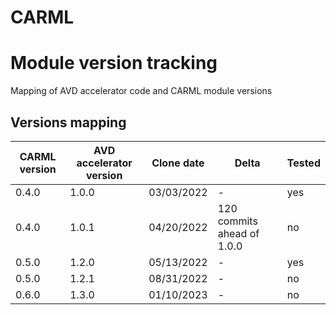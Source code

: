 # CARML 
# Module version tracking

Mapping of AVD accelerator code and CARML module versions

## Versions mapping

CARML version | AVD accelerator version | Clone date | Delta | Tested
---|---|---|---|---
0.4.0 | 1.0.0 | 03/03/2022 | - | yes
0.4.0 | 1.0.1 | 04/20/2022 | 120 commits ahead of 1.0.0 | no
0.5.0 | 1.2.0 | 05/13/2022 | - | yes
0.5.0 | 1.2.1 | 08/31/2022 | - | no
0.6.0 | 1.3.0 | 01/10/2023 | - | no